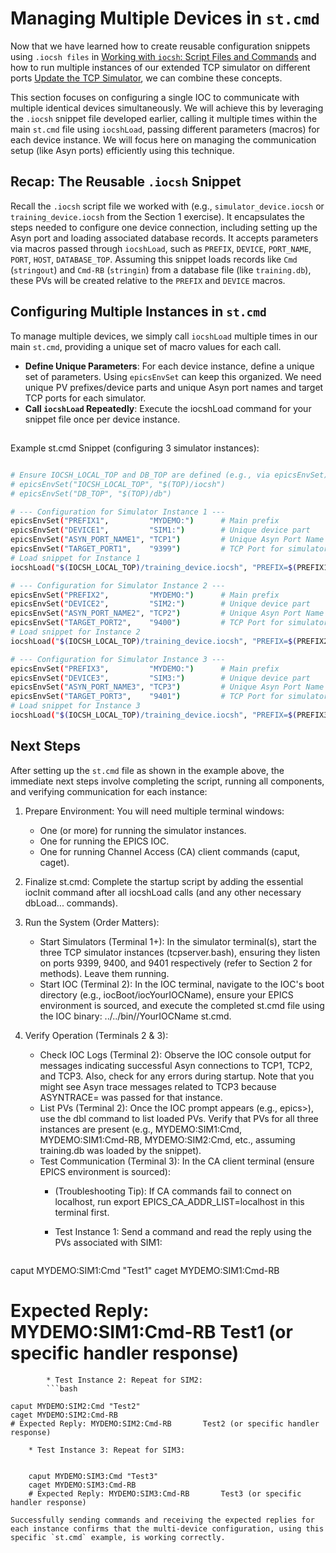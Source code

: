 # Managing Multiple Devices in `st.cmd`

Now that we have learned how to create reusable configuration snippets using `.iocsh files` in [Working with `iocsh`: Script Files and Commands](iocsh_basics.md) and how to run multiple instances of our extended TCP simulator on different ports [Update the TCP Simulator](iocsimulator2.md), we can combine these concepts.

This section focuses on configuring a single IOC to communicate with multiple identical devices simultaneously. We will achieve this by leveraging the `.iocsh` snippet file developed earlier, calling it multiple times within the main `st.cmd` file using `iocshLoad`, passing different parameters (macros) for each device instance. We will focus here on managing the communication setup (like Asyn ports) efficiently using this technique.

## Recap: The Reusable `.iocsh` Snippet

Recall the `.iocsh` script file we worked with (e.g., `simulator_device.iocsh` or `training_device.iocsh` from the Section 1 exercise). It encapsulates the steps needed to configure one device connection, including setting up the Asyn port and loading associated database records. It accepts parameters via macros passed through `iocshLoad`, such as `PREFIX`, `DEVICE`, `PORT_NAME`, `PORT`, `HOST`, `DATABASE_TOP`. Assuming this snippet loads records like `Cmd` (`stringout`) and `Cmd-RB` (`stringin`) from a database file (like `training.db`), these PVs will be created relative to the `PREFIX` and `DEVICE` macros.


## Configuring Multiple Instances in `st.cmd`

To manage multiple devices, we simply call `iocshLoad` multiple times in our main `st.cmd`, providing a unique set of macro values for each call.

* **Define Unique Parameters**: For each device instance, define a unique set of parameters. Using `epicsEnvSet` can keep this organized. We need unique PV prefixes/device parts and unique Asyn port names and target TCP ports for each simulator.
* **Call `iocshLoad` Repeatedly**: Execute the iocshLoad command for your snippet file once per device instance.

## 
Example st.cmd Snippet (configuring 3 simulator instances):


```bash

# Ensure IOCSH_LOCAL_TOP and DB_TOP are defined (e.g., via epicsEnvSet)
# epicsEnvSet("IOCSH_LOCAL_TOP", "$(TOP)/iocsh")
# epicsEnvSet("DB_TOP", "$(TOP)/db")

# --- Configuration for Simulator Instance 1 ---
epicsEnvSet("PREFIX1",         "MYDEMO:")      # Main prefix
epicsEnvSet("DEVICE1",         "SIM1:")        # Unique device part
epicsEnvSet("ASYN_PORT_NAME1", "TCP1")         # Unique Asyn Port Name
epicsEnvSet("TARGET_PORT1",    "9399")         # TCP Port for simulator 1
# Load snippet for Instance 1
iocshLoad("$(IOCSH_LOCAL_TOP)/training_device.iocsh", "PREFIX=$(PREFIX1),DEVICE=$(DEVICE1),DATABASE_TOP=$(DB_TOP),PORT_NAME=$(ASYN_PORT_NAME1), PORT=$(TARGET_PORT1)")

# --- Configuration for Simulator Instance 2 ---
epicsEnvSet("PREFIX2",         "MYDEMO:")      # Main prefix
epicsEnvSet("DEVICE2",         "SIM2:")        # Unique device part
epicsEnvSet("ASYN_PORT_NAME2", "TCP2")         # Unique Asyn Port Name
epicsEnvSet("TARGET_PORT2",    "9400")         # TCP Port for simulator 2
# Load snippet for Instance 2
iocshLoad("$(IOCSH_LOCAL_TOP)/training_device.iocsh", "PREFIX=$(PREFIX2),DEVICE=$(DEVICE2),DATABASE_TOP=$(DB_TOP),PORT_NAME=$(ASYN_PORT_NAME2), PORT=$(TARGET_PORT2)")

# --- Configuration for Simulator Instance 3 ---
epicsEnvSet("PREFIX3",         "MYDEMO:")      # Main prefix
epicsEnvSet("DEVICE3",         "SIM3:")        # Unique device part
epicsEnvSet("ASYN_PORT_NAME3", "TCP3")         # Unique Asyn Port Name
epicsEnvSet("TARGET_PORT3",    "9401")         # TCP Port for simulator 3
# Load snippet for Instance 3
iocshLoad("$(IOCSH_LOCAL_TOP)/training_device.iocsh", "PREFIX=$(PREFIX3),DEVICE=$(DEVICE3),DATABASE_TOP=$(DB_TOP),PORT_NAME=$(ASYN_PORT_NAME3), PORT=$(TARGET_PORT3), ASYNTRACE=")
```

## Next Steps 

After setting up the `st.cmd` file as shown in the example above, the immediate next steps involve completing the script, running all components, and verifying communication for each instance:

1. Prepare Environment: You will need multiple terminal windows:
    * One (or more) for running the simulator instances.
    * One for running the EPICS IOC.
    * One for running Channel Access (CA) client commands (caput, caget).

2. Finalize st.cmd: Complete the startup script by adding the essential iocInit command after all iocshLoad calls (and any other necessary dbLoad... commands).

3. Run the System (Order Matters):
    * Start Simulators (Terminal 1+): In the simulator terminal(s), start the three TCP simulator instances (tcpserver.bash), ensuring they listen on ports 9399, 9400, and 9401 respectively (refer to Section 2 for methods). Leave them running.
    * Start IOC (Terminal 2): In the IOC terminal, navigate to the IOC's boot directory (e.g., iocBoot/iocYourIOCName), ensure your EPICS environment is sourced, and execute the completed st.cmd file using the IOC binary: ../../bin/<arch>/YourIOCName st.cmd.

4. Verify Operation (Terminals 2 & 3):
    * Check IOC Logs (Terminal 2): Observe the IOC console output for messages indicating successful Asyn connections to TCP1, TCP2, and TCP3. Also, check for any errors during startup. Note that you might see Asyn trace messages related to TCP3 because ASYNTRACE= was passed for that instance.
    * List PVs (Terminal 2): Once the IOC prompt appears (e.g., epics>), use the dbl command to list loaded PVs. Verify that PVs for all three instances are present (e.g., MYDEMO:SIM1:Cmd, MYDEMO:SIM1:Cmd-RB, MYDEMO:SIM2:Cmd, etc., assuming training.db was loaded by the snippet).
    * Test Communication (Terminal 3): In the CA client terminal (ensure EPICS environment is sourced):
        * (Troubleshooting Tip): If CA commands fail to connect on localhost, run export EPICS_CA_ADDR_LIST=localhost in this terminal first.
    
        * Test Instance 1: Send a command and read the reply using the PVs associated with SIM1:
    ```bash

caput MYDEMO:SIM1:Cmd "Test1"
caget MYDEMO:SIM1:Cmd-RB
# Expected Reply: MYDEMO:SIM1:Cmd-RB       Test1 (or specific handler response)
```
        * Test Instance 2: Repeat for SIM2:
        ```bash

caput MYDEMO:SIM2:Cmd "Test2"
caget MYDEMO:SIM2:Cmd-RB
# Expected Reply: MYDEMO:SIM2:Cmd-RB       Test2 (or specific handler response)
```
        * Test Instance 3: Repeat for SIM3:

```

    caput MYDEMO:SIM3:Cmd "Test3"
    caget MYDEMO:SIM3:Cmd-RB
    # Expected Reply: MYDEMO:SIM3:Cmd-RB       Test3 (or specific handler response)
```
    Successfully sending commands and receiving the expected replies for each instance confirms that the multi-device configuration, using this specific `st.cmd` example, is working correctly.